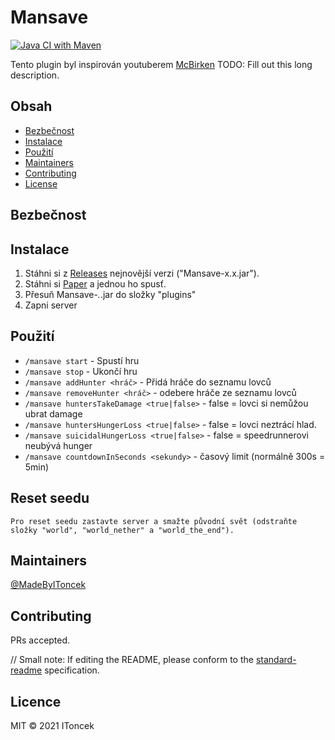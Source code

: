 # Mansave
[![Java CI with Maven](https://github.com/MadeByIToncek/Mansave/actions/workflows/maven.yml/badge.svg)](https://github.com/MadeByIToncek/Mansave/actions/workflows/maven.yml)

Tento plugin byl inspirován youtuberem [McBirken](https://www.youtube.com/channel/UCQaNjJ7Iwx-l91F5_gBJhiQ)
TODO: Fill out this long description.

## Obsah

- [Bezbečnost](#Bezbečnost)
- [Instalace](#Instalace)
- [Použití](#Použití)
- [Maintainers](#maintainers)
- [Contributing](#contributing)
- [License](#license)

## Bezbečnost

## Instalace

1. Stáhni si z [Releases](https://github.com/MadeByIToncek/Mansave/releases) nejnovější verzi ("Mansave-x.x.jar").
3. Stáhni si [Paper](https://papermc.io/api/v2/projects/paper/versions/1.16.5/builds/443/downloads/paper-1.16.5-443.jar) a jednou ho spusť.
4. Přesuň Mansave-*.*.jar do složky "plugins"
5. Zapni server

## Použití

* `/mansave start` - Spustí hru
* `/mansave stop` - Ukončí hru
* `/mansave addHunter <hráč>` - Přidá hráče do seznamu lovců
* `/mansave removeHunter <hráč>` - odebere hráče ze seznamu lovců
* `/mansave huntersTakeDamage <true|false>` - false = lovci si nemůžou ubrat damage
* `/mansave huntersHungerLoss <true|false>` - false = lovci neztrácí hlad.
* `/mansave suicidalHungerLoss <true|false>` - false = speedrunnerovi neubývá hunger
* `/mansave countdownInSeconds <sekundy>` - časový limit (normálně 300s = 5min)

## Reset seedu

```
Pro reset seedu zastavte server a smažte původní svět (odstraňte složky "world", "world_nether" a "world_the_end").
```

## Maintainers

[@MadeByIToncek](https://github.com/MadeByIToncek)

## Contributing

PRs accepted.

// Small note: If editing the README, please conform to the [standard-readme](https://github.com/RichardLitt/standard-readme) specification.

## Licence

MIT © 2021 IToncek
